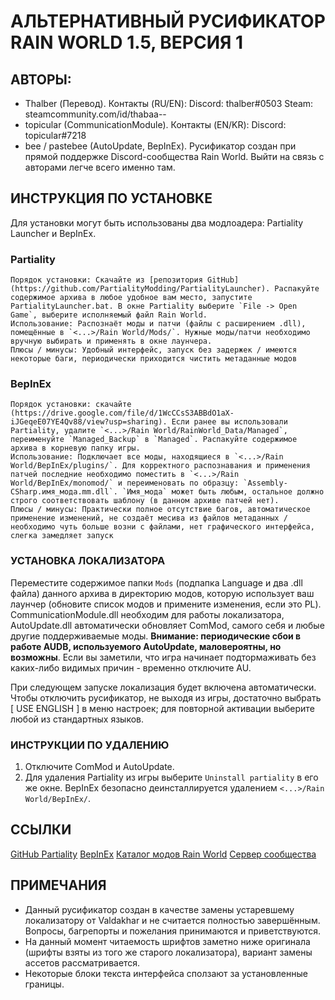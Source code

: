 

# АЛЬТЕРНАТИВНЫЙ РУСИФИКАТОР RAIN WORLD 1.5, ВЕРСИЯ 1

## АВТОРЫ:
* Thalber (Перевод). Контакты (RU/EN):
	Discord:	thalber#0503
	Steam:  	steamcommunity.com/id/thabaa--
* topicular (CommunicationModule). Контакты (EN/KR):
	Discord: topicular#7218
* bee / pastebee (AutoUpdate, BepInEx).
Русификатор создан при прямой поддержке Discord-сообщества Rain World. Выйти на связь с авторами легче всего именно там.

## ИНСТРУКЦИЯ ПО УСТАНОВКЕ

Для установки могут быть использованы два модлоадера: Partiality Launcher и BepInEx.

### Partiality
	Порядок установки: Скачайте из [репозитория GitHub](https://github.com/PartialityModding/PartialityLauncher). Распакуйте содержимое архива в любое удобное вам место, запустите PartialityLauncher.bat. В окне Partiality выберите `File -> Open Game`, выберите исполняемый файл Rain World.
	Использование: Распознаёт моды и патчи (файлы с расширением .dll), помещённые в `<...>/Rain World/Mods/`. Нужные моды/патчи необходимо вручную выбирать и применять в окне лаунчера.
	Плюсы / минусы: Удобный интерфейс, запуск без задержек / имеются некоторые баги, периодически приходится чистить метаданные модов

### BepInEx
	Порядок установки: скачайте (https://drive.google.com/file/d/1WcCCsS3ABBdO1aX-iJGeqeE07YE4Qv88/view?usp=sharing). Если ранее вы использовали Partiality, удалите `<...>/Rain World/RainWorld_Data/Managed`, переименуйте `Managed_Backup` в `Managed`. Распакуйте содержимое архива в корневую папку игры.
	Использование: Подключает все моды, находящиеся в `<...>/Rain World/BepInEx/plugins/`. Для корректного распознавания и применения патчей последние необходимо поместить в `<...>/Rain World/BepInEx/monomod/` и переименовать по образцу: `Assembly-CSharp.имя_мода.mm.dll`. `Имя_мода` может быть любым, остальное должно строго соответствовать шаблону (в данном архиве патчей нет).
	Плюсы / минусы: Практически полное отсутствие багов, автоматическое применение изменений, не создаёт месива из файлов метаданных / необходимо чуть больше возни с файлами, нет графического интерфейса, слегка замедляет запуск

### УСТАНОВКА ЛОКАЛИЗАТОРА

Переместите содержимое папки `Mods` (подпапка Language и два .dll файла) данного архива в директорию модов, которую использует ваш лаунчер (обновите список модов и примените изменения, если это PL). CommunicationModule.dll необходим для работы локализатора, AutoUpdate.dll автоматически обновляет ComMod, самого себя и любые другие поддерживаемые моды. **Внимание: периодические сбои в работе AUDB, используемого AutoUpdate, маловероятны, но возможны**. Если вы заметили, что игра начинает подтормаживать без каких-либо видимых причин - временно отключите AU.

При следующем запуске локализация будет включена автоматически. Чтобы отключить русификатор, не выходя из игры, достаточно выбрать [ USE ENGLISH ] в меню настроек; для повторной активации выберите любой из стандартных языков.


###	ИНСТРУКЦИИ ПО УДАЛЕНИЮ

1)	Отключите ComMod и AutoUpdate.
2)	Для удаления Partiality из игры выберите `Uninstall partiality` в его же окне. BepInEx безопасно деинсталлируется удалением `<...>/Rain World/BepInEx/`.


##	ССЫЛКИ

[GitHub Partiality](https://github.com/PartialityModding/PartialityLauncher)
[BepInEx](https://drive.google.com/file/d/1WcCCsS3ABBdO1aX-iJGeqeE07YE4Qv88/view?usp=sharing)
[Каталог модов Rain World](raindb.net)
[Сервер сообщества](discord.gg/rainworld)


## ПРИМЕЧАНИЯ

* Данный русификатор создан в качестве замены устаревшему локализатору от Valdakhar и не считается полностью завершённым. Вопросы, багрепорты и пожелания принимаются и приветствуются.
* На данный момент читаемость шрифтов заметно ниже оригинала (шрифты взяты из того же старого локализатора), вариант замены ассетов рассматривается.
* Некоторые блоки текста интерфейса сползают за установленные границы.
